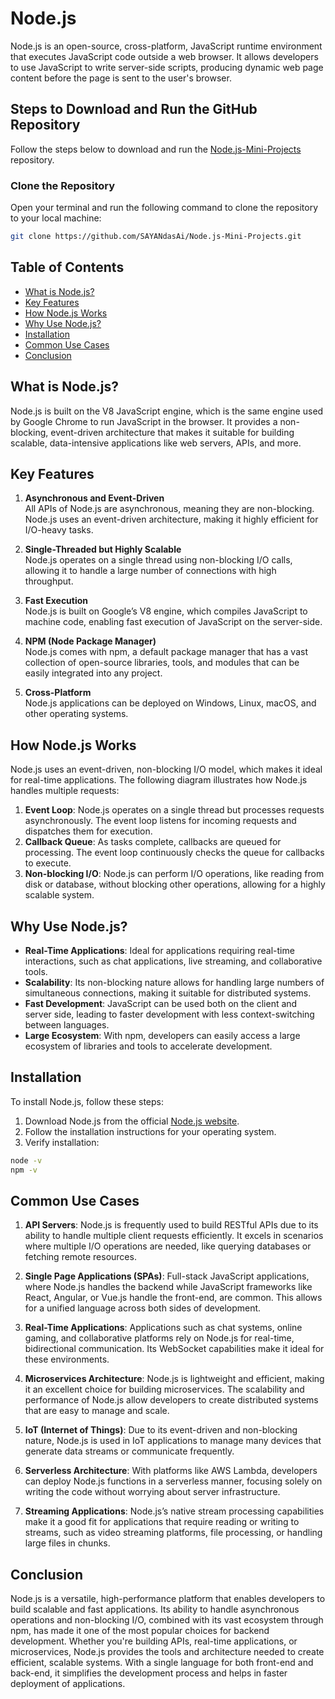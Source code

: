 # Node.js

Node.js is an open-source, cross-platform, JavaScript runtime environment that executes JavaScript code outside a web browser. It allows developers to use JavaScript to write server-side scripts, producing dynamic web page content before the page is sent to the user's browser.

## Steps to Download and Run the GitHub Repository

Follow the steps below to download and run the [Node.js-Mini-Projects](https://github.com/SAYANdasAi/Node.js-Mini-Projects.git) repository.

### Clone the Repository

Open your terminal and run the following command to clone the repository to your local machine:

```bash
git clone https://github.com/SAYANdasAi/Node.js-Mini-Projects.git
```

## Table of Contents

- [What is Node.js?](#what-is-nodejs)
- [Key Features](#key-features)
- [How Node.js Works](#how-nodejs-works)
- [Why Use Node.js?](#why-use-nodejs)
- [Installation](#installation)
- [Common Use Cases](#common-use-cases)
- [Conclusion](#conclusion)

## What is Node.js?

Node.js is built on the V8 JavaScript engine, which is the same engine used by Google Chrome to run JavaScript in the browser. It provides a non-blocking, event-driven architecture that makes it suitable for building scalable, data-intensive applications like web servers, APIs, and more.

## Key Features

1. **Asynchronous and Event-Driven**  
   All APIs of Node.js are asynchronous, meaning they are non-blocking. Node.js uses an event-driven architecture, making it highly efficient for I/O-heavy tasks.

2. **Single-Threaded but Highly Scalable**  
   Node.js operates on a single thread using non-blocking I/O calls, allowing it to handle a large number of connections with high throughput.

3. **Fast Execution**  
   Node.js is built on Google’s V8 engine, which compiles JavaScript to machine code, enabling fast execution of JavaScript on the server-side.

4. **NPM (Node Package Manager)**  
   Node.js comes with npm, a default package manager that has a vast collection of open-source libraries, tools, and modules that can be easily integrated into any project.

5. **Cross-Platform**  
   Node.js applications can be deployed on Windows, Linux, macOS, and other operating systems.

## How Node.js Works

Node.js uses an event-driven, non-blocking I/O model, which makes it ideal for real-time applications. The following diagram illustrates how Node.js handles multiple requests:

1. **Event Loop**: Node.js operates on a single thread but processes requests asynchronously. The event loop listens for incoming requests and dispatches them for execution.
2. **Callback Queue**: As tasks complete, callbacks are queued for processing. The event loop continuously checks the queue for callbacks to execute.
3. **Non-blocking I/O**: Node.js can perform I/O operations, like reading from disk or database, without blocking other operations, allowing for a highly scalable system.

## Why Use Node.js?

- **Real-Time Applications**: Ideal for applications requiring real-time interactions, such as chat applications, live streaming, and collaborative tools.
- **Scalability**: Its non-blocking nature allows for handling large numbers of simultaneous connections, making it suitable for distributed systems.
- **Fast Development**: JavaScript can be used both on the client and server side, leading to faster development with less context-switching between languages.
- **Large Ecosystem**: With npm, developers can easily access a large ecosystem of libraries and tools to accelerate development.

## Installation

To install Node.js, follow these steps:

1. Download Node.js from the official [Node.js website](https://nodejs.org/).
2. Follow the installation instructions for your operating system.
3. Verify installation:

```bash
node -v
npm -v
```
## Common Use Cases

1. **API Servers**: Node.js is frequently used to build RESTful APIs due to its ability to handle multiple client requests efficiently. It excels in scenarios where multiple I/O operations are needed, like querying databases or fetching remote resources.

2. **Single Page Applications (SPAs)**: Full-stack JavaScript applications, where Node.js handles the backend while JavaScript frameworks like React, Angular, or Vue.js handle the front-end, are common. This allows for a unified language across both sides of development.

3. **Real-Time Applications**: Applications such as chat systems, online gaming, and collaborative platforms rely on Node.js for real-time, bidirectional communication. Its WebSocket capabilities make it ideal for these environments.

4. **Microservices Architecture**: Node.js is lightweight and efficient, making it an excellent choice for building microservices. The scalability and performance of Node.js allow developers to create distributed systems that are easy to manage and scale.

5. **IoT (Internet of Things)**: Due to its event-driven and non-blocking nature, Node.js is used in IoT applications to manage many devices that generate data streams or communicate frequently.

6. **Serverless Architecture**: With platforms like AWS Lambda, developers can deploy Node.js functions in a serverless manner, focusing solely on writing the code without worrying about server infrastructure.

7. **Streaming Applications**: Node.js’s native stream processing capabilities make it a good fit for applications that require reading or writing to streams, such as video streaming platforms, file processing, or handling large files in chunks.

## Conclusion

Node.js is a versatile, high-performance platform that enables developers to build scalable and fast applications. Its ability to handle asynchronous operations and non-blocking I/O, combined with its vast ecosystem through npm, has made it one of the most popular choices for backend development. Whether you're building APIs, real-time applications, or microservices, Node.js provides the tools and architecture needed to create efficient, scalable systems. With a single language for both front-end and back-end, it simplifies the development process and helps in faster deployment of applications.
